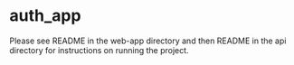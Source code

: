 # auth_app
Please see README in the web-app directory and then README in the api directory for instructions on running the project.
